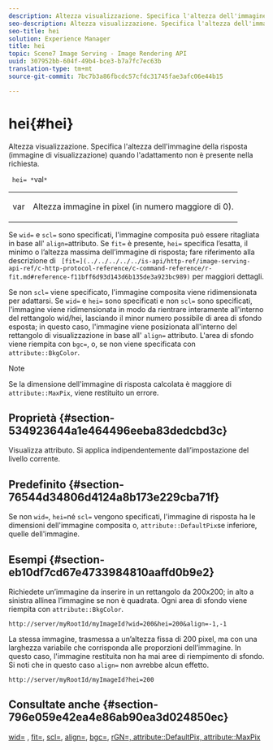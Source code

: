 ```yaml
---
description: Altezza visualizzazione. Specifica l'altezza dell'immagine della risposta (immagine di visualizzazione) quando l'adattamento non è presente nella richiesta.
seo-description: Altezza visualizzazione. Specifica l'altezza dell'immagine della risposta (immagine di visualizzazione) quando l'adattamento non è presente nella richiesta.
seo-title: hei
solution: Experience Manager
title: hei
topic: Scene7 Image Serving - Image Rendering API
uuid: 307952bb-604f-49b4-bce3-b7a7fc7ec63b
translation-type: tm+mt
source-git-commit: 7bc7b3a86fbcdc57cfdc31745fae3afc06e44b15

---
```



# hei{#hei}

Altezza visualizzazione. Specifica l&#39;altezza dell&#39;immagine della risposta (immagine di visualizzazione) quando l&#39;adattamento non è presente nella richiesta.

` hei= *`val`*`

<table id="simpletable_1A36827B6E6647888A4E6E868975D716"> 
 <tr class="strow"> 
  <td class="stentry"> <p> <span class="codeph"> <span class="varname"> var </span></span> </p> </td> 
  <td class="stentry"> <p>Altezza immagine in pixel (in numero maggiore di 0). </p> </td> 
 </tr> 
</table>

Se `wid=` e `scl=` sono specificati, l&#39;immagine composita può essere ritagliata in base all&#39; `align=`attributo. Se `fit=` è presente, `hei=` specifica l’esatta, il minimo o l’altezza massima dell’immagine di risposta; fare riferimento alla descrizione di ` [fit=](../../../../../is-api/http-ref/image-serving-api-ref/c-http-protocol-reference/c-command-reference/r-fit.md#reference-f11bff6d93d143d6b135de3a923bc989)` per maggiori dettagli.

Se non `scl=` viene specificato, l&#39;immagine composita viene ridimensionata per adattarsi. Se `wid=` e `hei=` sono specificati e non `scl=` sono specificati, l&#39;immagine viene ridimensionata in modo da rientrare interamente all&#39;interno del rettangolo wid/hei, lasciando il minor numero possibile di area di sfondo esposta; in questo caso, l&#39;immagine viene posizionata all&#39;interno del rettangolo di visualizzazione in base all&#39; `align=` attributo. L&#39;area di sfondo viene riempita con `bgc=`, o, se non viene specificata con `attribute::BkgColor`.

>[!NOTE]
>
>Se la dimensione dell&#39;immagine di risposta calcolata è maggiore di `attribute::MaxPix`, viene restituito un errore.

## Proprietà {#section-534923644a1e464496eeba83dedcbd3c}

Visualizza attributo. Si applica indipendentemente dall’impostazione del livello corrente.

## Predefinito {#section-76544d34806d4124a8b173e229cba71f}

Se non `wid=`, `hei=`né `scl=` vengono specificati, l&#39;immagine di risposta ha le dimensioni dell&#39;immagine composita o, `attribute::DefaultPix`se inferiore, quelle dell&#39;immagine.

## Esempi {#section-eb10df7cd67e4733984810aaffd0b9e2}

Richiedete un’immagine da inserire in un rettangolo da 200x200; in alto a sinistra allinea l’immagine se non è quadrata. Ogni area di sfondo viene riempita con `attribute::BkgColor`.

`http://server/myRootId/myImageId?wid=200&hei=200&align=-1,-1`

La stessa immagine, trasmessa a un’altezza fissa di 200 pixel, ma con una larghezza variabile che corrisponda alle proporzioni dell’immagine. In questo caso, l&#39;immagine restituita non ha mai aree di riempimento di sfondo. Si noti che in questo caso `align=` non avrebbe alcun effetto.

`http://server/myRootId/myImageId?hei=200`

## Consultate anche {#section-796e059e42ea4e86ab90ea3d024850ec}

[wid=](../../../../../is-api/http-ref/image-serving-api-ref/c-http-protocol-reference/c-command-reference/r-is-http-wid.md#reference-bfeadcb67bf4485f851eb21345527e47) , [fit=](../../../../../is-api/http-ref/image-serving-api-ref/c-http-protocol-reference/c-command-reference/r-fit.md#reference-f11bff6d93d143d6b135de3a923bc989), [scl=](../../../../../is-api/http-ref/image-serving-api-ref/c-http-protocol-reference/c-command-reference/r-scl.md#reference-b2a74e493d0d407e98fe350551ba3fcc), [align=](../../../../../is-api/http-ref/image-serving-api-ref/c-http-protocol-reference/c-command-reference/r-align.md#reference-b7d6b87c75124d78884f916dd6544bc7), [bgc=](../../../../../is-api/http-ref/image-serving-api-ref/c-http-protocol-reference/c-command-reference/r-bgc.md#reference-53376175f617446fbe5c69120f834b88), [](../../../../../is-api/http-ref/image-serving-api-ref/c-http-protocol-reference/c-command-reference/r-rgn.md#reference-daa9b80e0d8c4b1aa67d116b578d592f)[](../../../../../is-api/image-catalog/image-serving-api-ref/c-image-catalog-reference/c-attributes-reference/r-defaultpix.md#reference-996b2c22b30f4fd9b970c84063306df1)[rGN=, attribute::DefaultPix, attribute::MaxPix](../../../../../is-api/image-catalog/image-serving-api-ref/c-image-catalog-reference/c-attributes-reference/r-maxpix.md#reference-e167d396ac794079ba8b5e6eb16eeda5)

